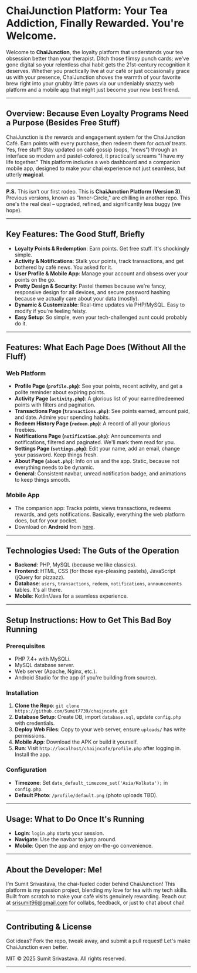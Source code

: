 # ChaiJunction Platform: Your Tea Addiction, Finally Rewarded. You're Welcome.

Welcome to **ChaiJunction**, the loyalty platform that understands your tea obsession better than your therapist. Ditch those flimsy punch cards; we've gone digital so your relentless chai habit gets the 21st-century recognition it deserves. Whether you practically live at our café or just occasionally grace us with your presence, ChaiJunction shoves the warmth of your favorite brew right into your grubby little paws via our undeniably snazzy web platform and a mobile app that might just become your new best friend.

---

## Overview: Because Even Loyalty Programs Need a Purpose (Besides Free Stuff)

ChaiJunction is *the* rewards and engagement system for the ChaiJunction Café. Earn points with every purchase, then redeem them for *actual* treats. Yes, free stuff! Stay updated on café gossip (oops, "news") through an interface so modern and pastel-colored, it practically screams "I have my life together." This platform includes a web dashboard and a companion mobile app, designed to make your chai experience not just seamless, but utterly **magical**.

---

**P.S.** This isn't our first rodeo. This is **ChaiJunction Platform (Version 3)**. Previous versions, known as "Inner-Circle," are chilling in another repo. This one's the real deal – upgraded, refined, and significantly less buggy (we hope).

---

## Key Features: The Good Stuff, Briefly

* **Loyalty Points & Redemption**: Earn points. Get free stuff. It's shockingly simple.
* **Activity & Notifications**: Stalk your points, track transactions, and get bothered by café news. You asked for it.
* **User Profile & Mobile App**: Manage your account and obsess over your points on the go.
* **Pretty Design & Security**: Pastel themes because we're fancy, responsive design for all devices, and secure password hashing because we actually care about your data (mostly).
* **Dynamic & Customizable**: Real-time updates via PHP/MySQL. Easy to modify if you're feeling feisty.
* **Easy Setup**: So simple, even your tech-challenged aunt could probably do it.

---

## Features: What Each Page Does (Without All the Fluff)

### Web Platform
* **Profile Page (`profile.php`)**: See your points, recent activity, and get a polite reminder about expiring points.
* **Activity Page (`activity.php`)**: A glorious list of your earned/redeemed points with filters and pagination.
* **Transactions Page (`transactions.php`)**: See points earned, amount paid, and date. Admire your spending habits.
* **Redeem History Page (`redeem.php`)**: A record of all your glorious freebies.
* **Notifications Page (`notification.php`)**: Announcements and notifications, filtered and paginated. We'll mark them read for you.
* **Settings Page (`settings.php`)**: Edit your name, add an email, change your password. Keep things fresh.
* **About Page (`about.php`)**: Info on us and the app. Static, because not everything needs to be dynamic.
* **General**: Consistent navbar, unread notification badge, and animations to keep things smooth.

### Mobile App
* The companion app: Tracks points, views transactions, redeems rewards, and gets notifications. Basically, everything the web platform does, but for your pocket.
* Download on **Android** from [here](https://sumit7739.github.io/chaijncafe/).

---

## Technologies Used: The Guts of the Operation

* **Backend**: PHP, MySQL (because we like classics).
* **Frontend**: HTML, CSS (for those eye-pleasing pastels), JavaScript (jQuery for pizzazz).
* **Database**: `users`, `transactions`, `redeem`, `notifications`, `announcements` tables. It's all there.
* **Mobile**: Kotlin/Java for a seamless experience.

---

## Setup Instructions: How to Get This Bad Boy Running

### Prerequisites
* PHP 7.4+ with MySQLi.
* MySQL database server.
* Web server (Apache, Nginx, etc.).
* Android Studio for the app (if you're building from source).

### Installation
1.  **Clone the Repo**: `git clone https://github.com/Sumit7739/chaijncafe.git`
2.  **Database Setup**: Create DB, import `database.sql`, update `config.php` with credentials.
3.  **Deploy Web Files**: Copy to your web server, ensure `uploads/` has write permissions.
4.  **Mobile App**: Download the APK or build it yourself.
5.  **Run**: Visit `http://localhost/chaijncafe/profile.php` after logging in. Install the app.

### Configuration
* **Timezone**: Set `date_default_timezone_set('Asia/Kolkata');` in `config.php`.
* **Default Photo**: `/profile/default.png` (photo uploads TBD).

---

## Usage: What to Do Once It's Running

* **Login**: `login.php` starts your session.
* **Navigate**: Use the navbar to jump around.
* **Mobile**: Open the app and enjoy on-the-go convenience.

---

## About the Developer: Me!

I’m Sumit Srivastava, the chai-fueled coder behind ChaiJunction! This platform is my passion project, blending my love for tea with my tech skills. Built from scratch to make your café visits genuinely rewarding. Reach out at srisumit96@gmail.com for collabs, feedback, or just to chat about chai!

---

## Contributing & License

Got ideas? Fork the repo, tweak away, and submit a pull request! Let's make ChaiJunction even better.

MIT © 2025 Sumit Srivastava. All rights reserved.

---
